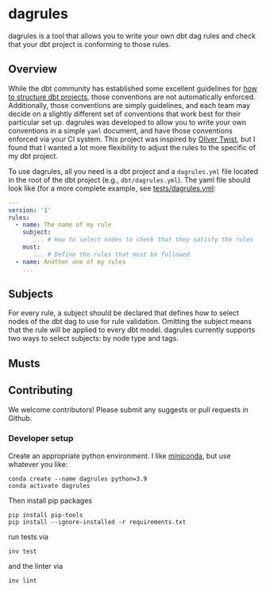# dagrules

dagrules is a tool that allows you to write your own dbt dag rules and check
that your dbt project is conforming to those rules.

## Overview

While the dbt community has established some excellent guidelines for
[how to structure dbt
projects](https://discourse.getdbt.com/t/how-we-structure-our-dbt-projects/355),
those conventions are not automatically enforced.  Additionally, those
conventions are simply guidelines, and each team may decide on a
slightly different set of conventions that work best for their
particular set up.  dagrules was developed to allow you to write your
own conventions in a simple `yaml` document, and have those
conventions enforced via your CI system.  This project was inspired by
[Oliver Twist](http://olivertwi.st/), but I found that I wanted a lot
more flexibility to adjust the rules to the specific of my dbt
project.

To use dagrules, all you need is a dbt project and a `dagrules.yml`
file located in the root of the dbt project (e.g., `dbt/dagrules.yml`).  The yaml
file should look like (for a more complete example, see [tests/dagrules.yml](test/dagrules.yml):

````yaml
---
version: '1'
rules:
  - name: The name of my rule
    subject:
       ... # How to select nodes to check that they satisfy the rules
    must:
       ... # Define the rules that must be followed
  - name: Another one of my rules
    ...
````

## Subjects
For every rule, a subject should be declared that defines how to select nodes
of the dbt dag to use for rule validation.  Omitting the subject means
that the rule will be applied to every dbt model.  dagrules currently supports
two ways to select subjects: by node type and tags.


## Musts





## Contributing

We welcome contributors!  Please submit any suggests or pull requests in Github.

### Developer setup

Create an appropriate python environment.  I like [miniconda](https://conda.io/miniconda.html),
but use whatever you like:

    conda create --name dagrules python=3.9
    conda activate dagrules

Then install pip packages

    pip install pip-tools
    pip install --ignore-installed -r requirements.txt

run tests via

    inv test

and the linter via

    inv lint
